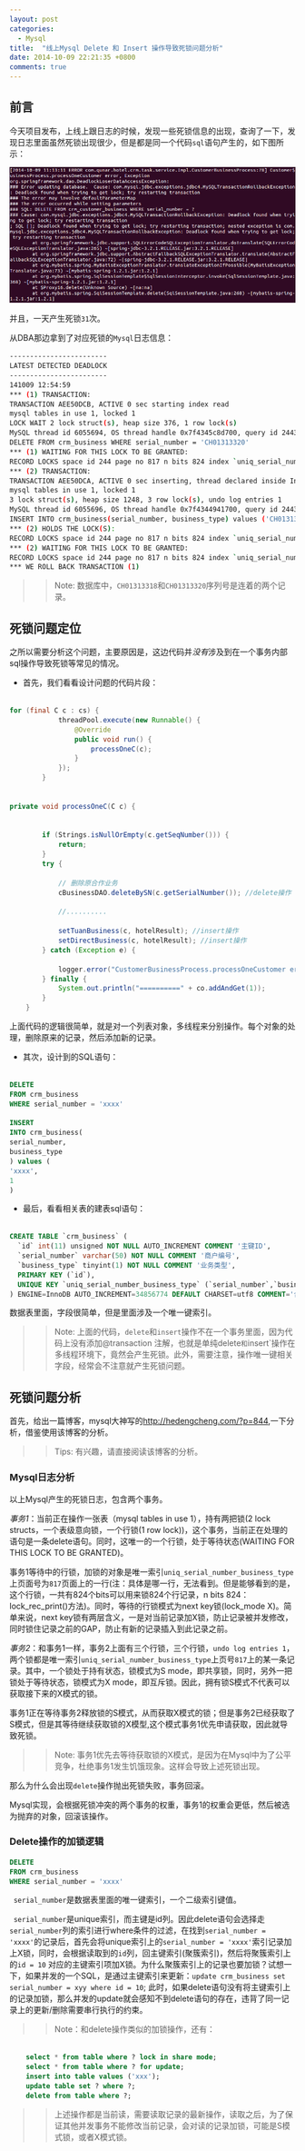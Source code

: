 ```yaml
---
layout: post
categories: 
  - Mysql
title:  "线上Mysql Delete 和 Insert 操作导致死锁问题分析"
date: 2014-10-09 22:21:35 +0800
comments: true
---
```


## <a id="Intro">前言</a>

今天项目发布，上线上跟日志的时候，发现一些死锁信息的出现，查询了一下，发现日志里面虽然死锁出现很少，但是都是同一个代码`sql`语句产生的，如下图所示：

<img src="/images/2014/10/deadlock-log.png" />

并且，一天产生死锁`31`次。

从DBA那边拿到了对应死锁的`Mysql`日志信息：

``` bash
------------------------
LATEST DETECTED DEADLOCK
------------------------
141009 12:54:59
*** (1) TRANSACTION:
TRANSACTION AEE50DCB, ACTIVE 0 sec starting index read
mysql tables in use 1, locked 1
LOCK WAIT 2 lock struct(s), heap size 376, 1 row lock(s)
MySQL thread id 6055694, OS thread handle 0x7f4345c8d700, query id 2443700084 192.168.249.154 crm_w updating
DELETE FROM crm_business WHERE serial_number = 'CH01313320'
*** (1) WAITING FOR THIS LOCK TO BE GRANTED:
RECORD LOCKS space id 244 page no 817 n bits 824 index `uniq_serial_number_business_type` of table `crm`.`crm_business` trx id AEE50DCB lock_mode X waiting
*** (2) TRANSACTION:
TRANSACTION AEE50DCA, ACTIVE 0 sec inserting, thread declared inside InnoDB 500
mysql tables in use 1, locked 1
3 lock struct(s), heap size 1248, 3 row lock(s), undo log entries 1
MySQL thread id 6055696, OS thread handle 0x7f4344941700, query id 2443700084 192.168.249.154 crm_w update
INSERT INTO crm_business(serial_number, business_type) values ('CH01313318', 2)
*** (2) HOLDS THE LOCK(S):
RECORD LOCKS space id 244 page no 817 n bits 824 index `uniq_serial_number_business_type` of table `crm`.`crm_business` trx id AEE50DCA lock mode S
*** (2) WAITING FOR THIS LOCK TO BE GRANTED:
RECORD LOCKS space id 244 page no 817 n bits 824 index `uniq_serial_number_business_type` of table `crm`.`crm_business` trx id AEE50DCA lock_mode X locks gap before rec insert intention waiting
*** WE ROLL BACK TRANSACTION (1)
```

>> Note: 数据库中，`CH01313318`和`CH01313320`序列号是连着的两个记录。

## <a id="Problem">死锁问题定位</a>

之所以需要分析这个问题，主要原因是，这边代码并*没有*涉及到在一个事务内部sql操作导致死锁等常见的情况。

<!-- more -->

* 首先，我们看看设计问题的代码片段：

``` java

for (final C c : cs) {
            threadPool.execute(new Runnable() {
                @Override
                public void run() {
                    processOneC(c);
                }
            });
        }


private void processOneC(C c) {


        if (Strings.isNullOrEmpty(c.getSeqNumber())) {
            return;
        }
        try {

            // 删除原合作业务
            cBusinessDAO.deleteBySN(c.getSerialNumber()); //delete操作

            //..........
            
            setTuanBusiness(c, hotelResult); //insert操作
            setDirectBusiness(c, hotelResult); //insert操作
        } catch (Exception e) {
        
            logger.error("CustomerBusinessProcess.processOneCustomer error, Exception", e);
        } finally {
            System.out.println("==========" + co.addAndGet(1));
        }
    }


```

上面代码的逻辑很简单，就是对一个列表对象，多线程来分别操作。每个对象的处理，删除原来的记录，然后添加新的记录。

* 其次，设计到的SQL语句：

``` sql

DELETE 
FROM crm_business 
WHERE serial_number = 'xxxx'

INSERT 
INTO crm_business(
serial_number, 
business_type
) values (
'xxxx', 
1
)
```

* 最后，看看相关表的建表sql语句：

``` sql

CREATE TABLE `crm_business` (
  `id` int(11) unsigned NOT NULL AUTO_INCREMENT COMMENT '主键ID',
  `serial_number` varchar(50) NOT NULL COMMENT '商户编号',
  `business_type` tinyint(1) NOT NULL COMMENT '业务类型',
  PRIMARY KEY (`id`),
  UNIQUE KEY `uniq_serial_number_business_type` (`serial_number`,`business_type`)
) ENGINE=InnoDB AUTO_INCREMENT=34856774 DEFAULT CHARSET=utf8 COMMENT='合作业务'

```

数据表里面，字段很简单，但是里面涉及一个唯一键索引。

>> Note: 上面的代码，`delete`和`insert`操作不在一个事务里面，因为代码上没有添加@transaction 注解，也就是单纯delete`和`insert`操作在多线程环境下，竟然会产生死锁。此外，需要注意，操作唯一键相关字段，经常会不注意就产生死锁问题。

## <a id="Analyse">死锁问题分析</a>

首先，给出一篇博客，mysql大神写的<http://hedengcheng.com/?p=844>,一下分析，借鉴使用该博客的分析。

>> Tips: 有兴趣，请直接阅读该博客的分析。

### Mysql日志分析

以上Mysql产生的死锁日志，包含两个事务。

*事务1*：当前正在操作一张表（mysql tables in use 1），持有两把锁(2 lock structs，一个表级意向锁，一个行锁(1 row lock))，这个事务，当前正在处理的语句是一条delete语句。同时，这唯一的一个行锁，处于等待状态(WAITING FOR THIS LOCK TO BE GRANTED)。

事务1等待中的行锁，加锁的对象是唯一索引`uniq_serial_number_business_type`上页面号为`817`页面上的一行(注：具体是哪一行，无法看到。但是能够看到的是，这个行锁，一共有824个bits可以用来锁824个行记录，n bits 824：lock_rec_print()方法)。同时，等待的行锁模式为next key锁(lock_mode X)。简单来说，next key锁有两层含义，一是对当前记录加X锁，防止记录被并发修改，同时锁住记录之前的GAP，防止有新的记录插入到此记录之前。

*事务2*：和事务1一样，事务2上面有三个行锁，三个行锁，`undo log entries 1`，两个锁都是唯一索引`uniq_serial_number_business_type`上页号`817`上的某一条记录。其中，一个锁处于持有状态，锁模式为S mode，即共享锁，同时，另外一把锁处于等待状态，锁模式为X mode，即互斥锁。因此，拥有锁S模式不代表可以获取接下来的X模式的锁。

事务1正在等待事务2释放锁的S模式，从而获取X模式的锁；但是事务2已经获取了S模式，但是其等待继续获取锁的X模型,这个模式事务1优先申请获取，因此就导致死锁。

>> Note: 事务1优先去等待获取锁的X模式，是因为在Mysql中为了公平竞争，杜绝事务1发生饥饿现象。这样会导致上述死锁出现。

那么为什么会出现`delete`操作抛出死锁失败，事务回滚。

Mysql实现，会根据死锁冲突的两个事务的权重，事务1的权重会更低，然后被选为抛弃的对象，回滚该操作。

### Delete操作的加锁逻辑

``` sql
DELETE 
FROM crm_business 
WHERE serial_number = 'xxxx'
```

` serial_number`是数据表里面的唯一键索引，一个二级索引键值。

` serial_number`是unique索引，而主键是id列。因此delete语句会选择走`serial_number`列的索引进行where条件的过滤，在找到`serial_number = 'xxxx'`的记录后，首先会将unique索引上的`serial_number = 'xxxx'`索引记录加上X锁，同时，会根据读取到的`id`列，回主键索引(聚簇索引)，然后将聚簇索引上的`id = 10` 对应的主键索引项加X锁。为什么聚簇索引上的记录也要加锁？试想一下，如果并发的一个SQL，是通过主键索引来更新：`update crm_business set serial_number = xyy where id = 10`; 此时，如果delete语句没有将主键索引上的记录加锁，那么并发的update就会感知不到delete语句的存在，违背了同一记录上的更新/删除需要串行执行的约束。

>> Note：和delete操作类似的加锁操作，还有：  

``` sql

    select * from table where ? lock in share mode;  
    select * from table where ? for update;  
    insert into table values ('xxx');  
    update table set ? where ?;  
    delete from table where ?;  
```

>> 上述操作都是当前读，需要读取记录的最新操作，读取之后，为了保证其他并发事务不能修改当前记录，会对读的记录加锁，可能是S模式锁，或者X模式锁。


